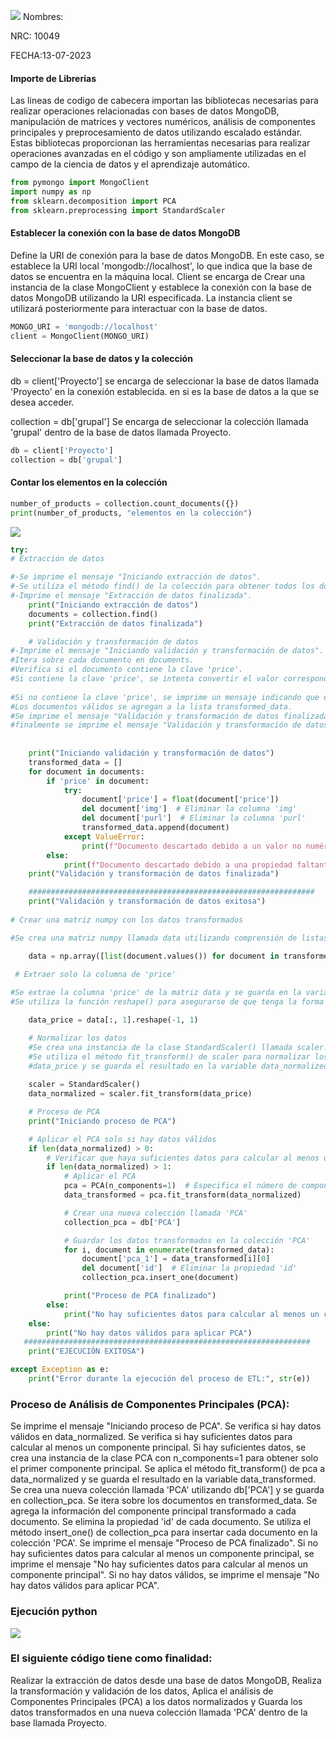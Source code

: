 

![](https://www.espe.edu.ec/wp-content/uploads/2022/01/ESPEtransparente.png)
Nombres: 

NRC: 10049

FECHA:13-07-2023

#### Importe de Librerias
Las lineas de codigo de cabecera importan las bibliotecas necesarias para realizar operaciones relacionadas con bases de datos MongoDB, manipulación de matrices y vectores numéricos, análisis de componentes principales y preprocesamiento de datos utilizando escalado estándar. Estas bibliotecas proporcionan las herramientas necesarias para realizar operaciones avanzadas en el código y son ampliamente utilizadas en el campo de la ciencia de datos y el aprendizaje automático.
```python
from pymongo import MongoClient
import numpy as np
from sklearn.decomposition import PCA
from sklearn.preprocessing import StandardScaler
```
####  Establecer la conexión con la base de datos MongoDB
 Define la URI de conexión para la base de datos MongoDB. En este caso, se establece la URI local 'mongodb://localhost', lo que indica que la base de datos se encuentra en la máquina local.
Client se encarga de Crear una instancia de la clase MongoClient y establece la conexión con la base de datos MongoDB utilizando la URI especificada. La instancia client se utilizará posteriormente para interactuar con la base de datos.
```python
MONGO_URI = 'mongodb://localhost'
client = MongoClient(MONGO_URI)
```
#### Seleccionar la base de datos y la colección

db = client['Proyecto'] se encarga de seleccionar la base de datos llamada 'Proyecto' en la conexión establecida. en si es la base de datos a la que se desea acceder. 

collection = db['grupal'] Se encarga de seleccionar la colección llamada 'grupal' dentro de la base de datos llamada Proyecto.
```python
db = client['Proyecto']
collection = db['grupal']
```

#### Contar los elementos en la colección
```python
number_of_products = collection.count_documents({})
print(number_of_products, "elementos en la colección")
```

![](https://scontent.fuio10-1.fna.fbcdn.net/v/t39.30808-6/359824719_299659805752916_2416028469696423354_n.jpg?_nc_cat=109&cb=99be929b-59f725be&ccb=1-7&_nc_sid=0debeb&_nc_eui2=AeHxS5XZgsdZv8kWSIXvhiskBe2cqXw_vgcF7ZypfD--B2IPLMJoJXK2h64bagbwdaO-gaCTx6Osq3yYx_Sw_Uet&_nc_ohc=fGm6ewsFE6cAX9QCcaJ&_nc_ht=scontent.fuio10-1.fna&oh=00_AfCfzZXq6LegdQlI9FnrjZBx29UkXpXmFwPycAW3x_KXPg&oe=64B5C051)
```python
try:
# Extracción de datos

#-Se imprime el mensaje "Iniciando extracción de datos".
#-Se utiliza el método find() de la colección para obtener todos los documentos de la  #-Colección seleccionada y se almacenan en la variable documents.
#-Imprime el mensaje "Extracción de datos finalizada".
    print("Iniciando extracción de datos")
    documents = collection.find()
    print("Extracción de datos finalizada")

    # Validación y transformación de datos
#-Imprime el mensaje "Iniciando validación y transformación de datos".
#Itera sobre cada documento en documents.
#Verifica si el documento contiene la clave 'price'.
#Si contiene la clave 'price', se intenta convertir el valor correspondiente a tipo float y   #Elimina las claves 'img' y 'purl' del documento.
    
#Si no contiene la clave 'price', se imprime un mensaje indicando que el documento es #descartado debido a una propiedad faltante.
#Los documentos válidos se agregan a la lista transformed_data.
#Se imprime el mensaje "Validación y transformación de datos finalizada".
#finalmente se imprime el mensaje "Validación y transformación de datos exitosa".
	
	
    print("Iniciando validación y transformación de datos")
    transformed_data = []
    for document in documents:
        if 'price' in document:
            try:
                document['price'] = float(document['price'])
                del document['img']  # Eliminar la columna 'img'
                del document['purl']  # Eliminar la columna 'purl'
                transformed_data.append(document)
            except ValueError:
                print(f"Documento descartado debido a un valor no numérico en 'price': {document}")
        else:
            print(f"Documento descartado debido a una propiedad faltante: {document}")
    print("Validación y transformación de datos finalizada")

    ################################################################
    print("Validación y transformación de datos exitosa")
	
# Crear una matriz numpy con los datos transformados

#Se crea una matriz numpy llamada data utilizando comprensión de listas y la función #values() para obtener los valores de cada documento en transformed_data.

    data = np.array([list(document.values()) for document in transformed_data])

 # Extraer solo la columna de 'price'
	
#Se extrae la columna 'price' de la matriz data y se guarda en la variable data_price. 
#Se utiliza la función reshape() para asegurarse de que tenga la forma adecuada para  #ser procesada.

    data_price = data[:, 1].reshape(-1, 1)

    # Normalizar los datos
    #Se crea una instancia de la clase StandardScaler() llamada scaler.
    #Se utiliza el método fit_transform() de scaler para normalizar los datos en 
	#data_price y se guarda el resultado en la variable data_normalized.
	
    scaler = StandardScaler()
    data_normalized = scaler.fit_transform(data_price)

    # Proceso de PCA
    print("Iniciando proceso de PCA")

    # Aplicar el PCA solo si hay datos válidos
    if len(data_normalized) > 0:
        # Verificar que haya suficientes datos para calcular al menos un componente principal
        if len(data_normalized) > 1:
            # Aplicar el PCA
            pca = PCA(n_components=1)  # Especifica el número de componentes principales deseadas
            data_transformed = pca.fit_transform(data_normalized)

            # Crear una nueva colección llamada 'PCA'
            collection_pca = db['PCA']

            # Guardar los datos transformados en la colección 'PCA'
            for i, document in enumerate(transformed_data):
                document['pca_1'] = data_transformed[i][0]
                del document['id']  # Eliminar la propiedad 'id'
                collection_pca.insert_one(document)

            print("Proceso de PCA finalizado")
        else:
            print("No hay suficientes datos para calcular al menos un componente principal")
    else:
        print("No hay datos válidos para aplicar PCA")
   ################################################################
    print("EJECUCIÓN EXITOSA")

except Exception as e:
    print("Error durante la ejecución del proceso de ETL:", str(e))
```

### Proceso de Análisis de Componentes Principales (PCA):
Se imprime el mensaje "Iniciando proceso de PCA".
Se verifica si hay datos válidos en data_normalized.
Se verifica si hay suficientes datos para calcular al menos un componente principal.
Si hay suficientes datos, se crea una instancia de la clase PCA con n_components=1 para obtener solo el primer componente principal.
Se aplica el método fit_transform() de pca a data_normalized y se guarda el resultado en la variable data_transformed.
Se crea una nueva colección llamada 'PCA' utilizando db['PCA'] y se guarda en collection_pca.
Se itera sobre los documentos en transformed_data.
Se agrega la información del componente principal transformado a cada documento.
Se elimina la propiedad 'id' de cada documento.
Se utiliza el método insert_one() de collection_pca para insertar cada documento en la colección 'PCA'.
Se imprime el mensaje "Proceso de PCA finalizado".
Si no hay suficientes datos para calcular al menos un componente principal, se imprime el mensaje "No hay suficientes datos para calcular al menos un componente principal".
Si no hay datos válidos, se imprime el mensaje "No hay datos válidos para aplicar PCA".

### Ejecución python
![](https://scontent.fuio10-1.fna.fbcdn.net/v/t39.30808-6/359790223_299542665764630_3906310885665390985_n.jpg?_nc_cat=106&cb=99be929b-59f725be&ccb=1-7&_nc_sid=0debeb&_nc_eui2=AeGMNEry29IrEI3lUeYIcgbFnS9K1ZiUCpadL0rVmJQKlmKCzJlKklESUeikWxmwTDaVrzwUDnGMFNm-4_8rU7iY&_nc_ohc=3RZZ6WMRo-oAX8CIl8c&_nc_ht=scontent.fuio10-1.fna&oh=00_AfDrGk2XrMua1LBJLyES8Mfl_79fqzYkDPDbBQOuGMnotg&oe=64B4233E)


### El siguiente código tiene como finalidad:
Realizar la extracción de datos desde una base de datos MongoDB, 
Realiza la transformación y validación de los datos, 
Aplica el análisis de Componentes Principales (PCA) a los datos normalizados y 
Guarda los datos transformados en una nueva colección llamada 'PCA' dentro de la base llamada Proyecto.


